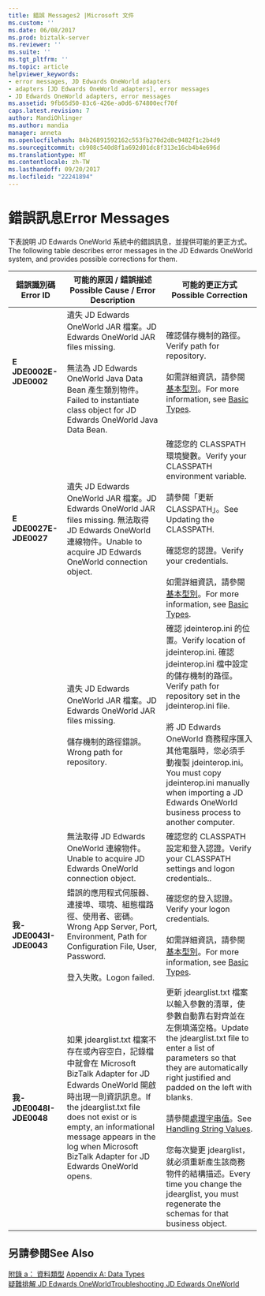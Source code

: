 ```yaml
---
title: 錯誤 Messages2 |Microsoft 文件
ms.custom: ''
ms.date: 06/08/2017
ms.prod: biztalk-server
ms.reviewer: ''
ms.suite: ''
ms.tgt_pltfrm: ''
ms.topic: article
helpviewer_keywords:
- error messages, JD Edwards OneWorld adapters
- adapters [JD Edwards OneWorld adapters], error messages
- JD Edwards OneWorld adapters, error messages
ms.assetid: 9fb65d50-83c6-426e-a0d6-674800ecf70f
caps.latest.revision: 7
author: MandiOhlinger
ms.author: mandia
manager: anneta
ms.openlocfilehash: 84b26891592162c553fb270d2d8c9482f1c2b4d9
ms.sourcegitcommit: cb908c540d8f1a692d01dc8f313e16cb4b4e696d
ms.translationtype: MT
ms.contentlocale: zh-TW
ms.lasthandoff: 09/20/2017
ms.locfileid: "22241894"
---
```

# <a name="error-messages"></a><span data-ttu-id="f6f6b-102">錯誤訊息</span><span class="sxs-lookup"><span data-stu-id="f6f6b-102">Error Messages</span></span>
<span data-ttu-id="f6f6b-103">下表說明 JD Edwards OneWorld 系統中的錯誤訊息，並提供可能的更正方式。</span><span class="sxs-lookup"><span data-stu-id="f6f6b-103">The following table describes error messages in the JD Edwards OneWorld system, and provides possible corrections for them.</span></span>  
  
|<span data-ttu-id="f6f6b-104">錯誤識別碼</span><span class="sxs-lookup"><span data-stu-id="f6f6b-104">Error ID</span></span>|<span data-ttu-id="f6f6b-105">可能的原因 / 錯誤描述</span><span class="sxs-lookup"><span data-stu-id="f6f6b-105">Possible Cause / Error Description</span></span>|<span data-ttu-id="f6f6b-106">可能的更正方式</span><span class="sxs-lookup"><span data-stu-id="f6f6b-106">Possible Correction</span></span>|  
|--------------|-----------------------------------------|-------------------------|  
|<span data-ttu-id="f6f6b-107">**E JDE0002**</span><span class="sxs-lookup"><span data-stu-id="f6f6b-107">**E-JDE0002**</span></span>|<span data-ttu-id="f6f6b-108">遺失 JD Edwards OneWorld JAR 檔案。</span><span class="sxs-lookup"><span data-stu-id="f6f6b-108">JD Edwards OneWorld JAR files missing.</span></span><br /><br /> <span data-ttu-id="f6f6b-109">無法為 JD Edwards OneWorld Java Data Bean 產生類別物件。</span><span class="sxs-lookup"><span data-stu-id="f6f6b-109">Failed to instantiate class object for JD Edwards OneWorld Java Data Bean.</span></span>|<span data-ttu-id="f6f6b-110">確認儲存機制的路徑。</span><span class="sxs-lookup"><span data-stu-id="f6f6b-110">Verify path for repository.</span></span><br /><br /> <span data-ttu-id="f6f6b-111">如需詳細資訊，請參閱[基本型別](../core/basic-types1.md)。</span><span class="sxs-lookup"><span data-stu-id="f6f6b-111">For more information, see [Basic Types](../core/basic-types1.md).</span></span>|  
|<span data-ttu-id="f6f6b-112">**E JDE0027**</span><span class="sxs-lookup"><span data-stu-id="f6f6b-112">**E-JDE0027**</span></span>|<span data-ttu-id="f6f6b-113">遺失 JD Edwards OneWorld JAR 檔案。</span><span class="sxs-lookup"><span data-stu-id="f6f6b-113">JD Edwards OneWorld JAR files missing.</span></span> <span data-ttu-id="f6f6b-114">無法取得 JD Edwards OneWorld 連線物件。</span><span class="sxs-lookup"><span data-stu-id="f6f6b-114">Unable to acquire JD Edwards OneWorld connection object.</span></span>|<span data-ttu-id="f6f6b-115">確認您的 CLASSPATH 環境變數。</span><span class="sxs-lookup"><span data-stu-id="f6f6b-115">Verify your CLASSPATH environment variable.</span></span><br /><br /> <span data-ttu-id="f6f6b-116">請參閱「更新 CLASSPATH」。</span><span class="sxs-lookup"><span data-stu-id="f6f6b-116">See Updating the CLASSPATH.</span></span><br /><br /> <span data-ttu-id="f6f6b-117">確認您的認證。</span><span class="sxs-lookup"><span data-stu-id="f6f6b-117">Verify your credentials.</span></span><br /><br /> <span data-ttu-id="f6f6b-118">如需詳細資訊，請參閱[基本型別](../core/basic-types1.md)。</span><span class="sxs-lookup"><span data-stu-id="f6f6b-118">For more information, see [Basic Types](../core/basic-types1.md).</span></span>|  
||<span data-ttu-id="f6f6b-119">遺失 JD Edwards OneWorld JAR 檔案。</span><span class="sxs-lookup"><span data-stu-id="f6f6b-119">JD Edwards OneWorld JAR files missing.</span></span><br /><br /> <span data-ttu-id="f6f6b-120">儲存機制的路徑錯誤。</span><span class="sxs-lookup"><span data-stu-id="f6f6b-120">Wrong path for repository.</span></span>|<span data-ttu-id="f6f6b-121">確認 jdeinterop.ini 的位置。</span><span class="sxs-lookup"><span data-stu-id="f6f6b-121">Verify location of jdeinterop.ini.</span></span> <span data-ttu-id="f6f6b-122">確認 jdeinterop.ini 檔中設定的儲存機制的路徑。</span><span class="sxs-lookup"><span data-stu-id="f6f6b-122">Verify path for repository set in the jdeinterop.ini file.</span></span><br /><br /> <span data-ttu-id="f6f6b-123">將 JD Edwards OneWorld 商務程序匯入其他電腦時，您必須手動複製 jdeinterop.ini。</span><span class="sxs-lookup"><span data-stu-id="f6f6b-123">You must copy jdeinterop.ini manually when importing a JD Edwards OneWorld  business process to another computer.</span></span>|  
||<span data-ttu-id="f6f6b-124">無法取得 JD Edwards OneWorld 連線物件。</span><span class="sxs-lookup"><span data-stu-id="f6f6b-124">Unable to acquire JD Edwards OneWorld connection object.</span></span>|<span data-ttu-id="f6f6b-125">確認您的 CLASSPATH 設定和登入認證。</span><span class="sxs-lookup"><span data-stu-id="f6f6b-125">Verify your CLASSPATH settings and logon credentials..</span></span>|  
|<span data-ttu-id="f6f6b-126">**我-JDE0043**</span><span class="sxs-lookup"><span data-stu-id="f6f6b-126">**I-JDE0043**</span></span>|<span data-ttu-id="f6f6b-127">錯誤的應用程式伺服器、連接埠、環境、組態檔路徑、使用者、密碼。</span><span class="sxs-lookup"><span data-stu-id="f6f6b-127">Wrong App Server, Port, Environment, Path for Configuration File, User, Password.</span></span><br /><br /> <span data-ttu-id="f6f6b-128">登入失敗。</span><span class="sxs-lookup"><span data-stu-id="f6f6b-128">Logon failed.</span></span>|<span data-ttu-id="f6f6b-129">確認您的登入認證。</span><span class="sxs-lookup"><span data-stu-id="f6f6b-129">Verify your logon credentials.</span></span><br /><br /> <span data-ttu-id="f6f6b-130">如需詳細資訊，請參閱[基本型別](../core/basic-types1.md)。</span><span class="sxs-lookup"><span data-stu-id="f6f6b-130">For more information, see [Basic Types](../core/basic-types1.md).</span></span>|  
|<span data-ttu-id="f6f6b-131">**我-JDE0048**</span><span class="sxs-lookup"><span data-stu-id="f6f6b-131">**I-JDE0048**</span></span>|<span data-ttu-id="f6f6b-132">如果 jdearglist.txt 檔案不存在或內容空白，記錄檔中就會在 Microsoft BizTalk Adapter for JD Edwards OneWorld 開啟時出現一則資訊訊息。</span><span class="sxs-lookup"><span data-stu-id="f6f6b-132">If the jdearglist.txt file does not exist or is empty, an informational message appears in the log when Microsoft BizTalk Adapter for JD Edwards OneWorld opens.</span></span>|<span data-ttu-id="f6f6b-133">更新 jdearglist.txt 檔案以輸入參數的清單，使參數自動靠右對齊並在左側填滿空格。</span><span class="sxs-lookup"><span data-stu-id="f6f6b-133">Update the jdearglist.txt file to enter a list of parameters so that they are automatically right justified and padded on the left with blanks.</span></span><br /><br /> <span data-ttu-id="f6f6b-134">請參閱[處理字串值](../core/handling-string-values1.md)。</span><span class="sxs-lookup"><span data-stu-id="f6f6b-134">See [Handling String Values](../core/handling-string-values1.md).</span></span><br /><br /> <span data-ttu-id="f6f6b-135">您每次變更 jdearglist，就必須重新產生該商務物件的結構描述。</span><span class="sxs-lookup"><span data-stu-id="f6f6b-135">Every time you change the jdearglist, you must regenerate the schemas for that business object.</span></span>|  
  
## <a name="see-also"></a><span data-ttu-id="f6f6b-136">另請參閱</span><span class="sxs-lookup"><span data-stu-id="f6f6b-136">See Also</span></span>  
 <span data-ttu-id="f6f6b-137">[附錄 a： 資料類型](../core/appendix-a-data-types.md) </span><span class="sxs-lookup"><span data-stu-id="f6f6b-137">[Appendix A: Data Types](../core/appendix-a-data-types.md) </span></span>  
 [<span data-ttu-id="f6f6b-138">疑難排解 JD Edwards OneWorld</span><span class="sxs-lookup"><span data-stu-id="f6f6b-138">Troubleshooting JD Edwards OneWorld</span></span>](../core/troubleshooting-jd-edwards-oneworld.md)